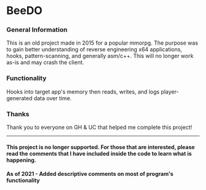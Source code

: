 # BeeDO

### General Information
This is an old project made in 2015 for a popular mmorpg. The purpose was to gain better understanding of reverse engineering x64 applications, hooks, pattern-scanning, and generally asm/c++. This will no longer work as-is and may crash the client.

### Functionality
Hooks into target app's memory then reads, writes, and logs player-generated data over time.

### Thanks
Thank you to everyone on GH & UC that helped me complete this project!

---
#### This project is no longer supported. For those that are interested, please read the comments that I have included inside the code to learn what is happening.

#### As of 2021 - Added descriptive comments on most of program's functionality
